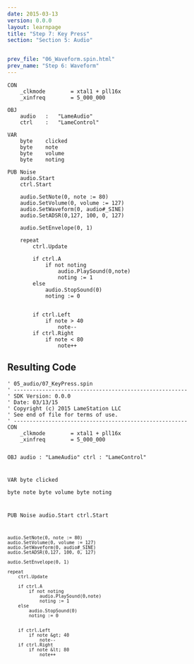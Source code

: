 ```yaml
---
date: 2015-03-13
version: 0.0.0
layout: learnpage
title: "Step 7: Key Press"
section: "Section 5: Audio"


prev_file: "06_Waveform.spin.html"
prev_name: "Step 6: Waveform"
---
```

<pre><code>CON
    _clkmode        = xtal1 + pll16x
    _xinfreq        = 5_000_000

OBJ
    audio   :   &quot;LameAudio&quot;
    ctrl    :   &quot;LameControl&quot;
    
VAR
    byte    clicked    
    byte    note
    byte    volume
    byte    noting
    
PUB Noise
    audio.Start
    ctrl.Start
    
    audio.SetNote(0, note := 80)
    audio.SetVolume(0, volume := 127)
    audio.SetWaveform(0, audio#_SINE)
    audio.SetADSR(0,127, 100, 0, 127)
    
    audio.SetEnvelope(0, 1)
    
    repeat
        ctrl.Update
        
        if ctrl.A
            if not noting
                audio.PlaySound(0,note)
                noting := 1
        else
            audio.StopSound(0)
            noting := 0

            
        if ctrl.Left
            if note &gt; 40
                note--
        if ctrl.Right
            if note &lt; 80
                note++</code></pre>
<h2 id="resulting-code">Resulting Code</h2>
<pre><code>&#39; 05_audio/07_KeyPress.spin
&#39; -------------------------------------------------------
&#39; SDK Version: 0.0.0
&#39; Date: 03/13/15
&#39; Copyright (c) 2015 LameStation LLC
&#39; See end of file for terms of use.
&#39; -------------------------------------------------------
CON
    _clkmode        = xtal1 + pll16x
    _xinfreq        = 5_000_000

OBJ
    audio   :   &quot;LameAudio&quot;
    ctrl    :   &quot;LameControl&quot;
    
VAR
    byte    clicked    
    byte    note
    byte    volume
    byte    noting
    
PUB Noise
    audio.Start
    ctrl.Start
    
    audio.SetNote(0, note := 80)
    audio.SetVolume(0, volume := 127)
    audio.SetWaveform(0, audio#_SINE)
    audio.SetADSR(0,127, 100, 0, 127)
    
    audio.SetEnvelope(0, 1)
    
    repeat
        ctrl.Update
        
        if ctrl.A
            if not noting
                audio.PlaySound(0,note)
                noting := 1
        else
            audio.StopSound(0)
            noting := 0

            
        if ctrl.Left
            if note &gt; 40
                note--
        if ctrl.Right
            if note &lt; 80
                note++

</code></pre>
